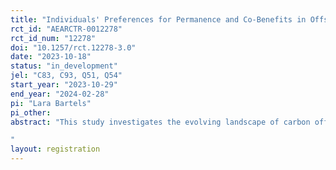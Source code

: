 ```yaml
---
title: "Individuals' Preferences for Permanence and Co-Benefits in Offsetting "
rct_id: "AEARCTR-0012278"
rct_id_num: "12278"
doi: "10.1257/rct.12278-3.0"
date: "2023-10-18"
status: "in_development"
jel: "C83, C93, Q51, Q54"
start_year: "2023-10-29"
end_year: "2024-02-28"
pi: "Lara Bartels"
pi_other:
abstract: "This study investigates the evolving landscape of carbon offsetting and consumer preferences. While carbon offsetting alone cannot fully address the climate crisis, its impact remains significant. The global offsetting market has seen rapid growth, reaching a value of $2 billion in 2021. Nevertheless, offsets from the voluntary carbon market are associated with considerable permanence uncertainties, casting doubt on their long-term climate impact and their contribution to net-zero goals. These concerns are particularly salient for nature-based offsets, such as forestry projects, given the risks associated with natural hazards and land-use changes. At the same time, nature-based offsets are offered at relatively low costs and provide a range of valuable co-benefits, making them 'charismatic carbon' offsets, and therefore particularly appealing to consumers. To explore individual preferences in carbon offsetting, this study employs an incentivized framed-field experiment. We aim to understand how consumers assess the importance of prices, permanence, and co-benefits when making offsetting decisions. First, I investigate subjective beliefs about the permanence and co-benefits of available offsetting options, addressing potential knowledge gaps and misconceptions among consumers. Second, I explore whether providing information about the permanence issues associated with offsets affects their perceived market value.
"
layout: registration
---
```



